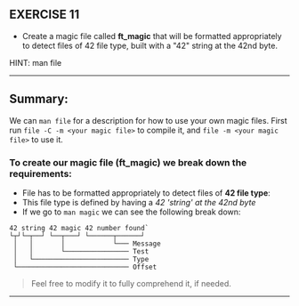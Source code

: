 ## EXERCISE 11

* Create a magic file called **ft_magic** that will be formatted appropriately to detect files of 42 file type, built with a "42" string at the 42nd byte.

HINT: man file

------------------------------------------

## Summary:
We can `man file` for a description for how to use your own magic files.
First run `file -C -m <your magic file>` to compile it,
and `file -m <your magic file>` to use it.

### To create our magic file (ft_magic) we break down the requirements:
* File has to be formatted appropriately to detect files of **42 file type**:
* This file type is defined by having a *42 'string' at the 42nd byte*
* If we go to `man magic` we can see the following break down:
```
42 string 42 magic 42 number found`
└┬┘└─┬──┘ └──┬───┘ └──────┬──────┘
 │   │       │            └─── Message
 │   │       └──────────────── Test
 │   └──────────────────────── Type
 └──────────────────────────── Offset
```
> Feel free to modify it to fully comprehend it, if needed.

------------------------------------------
